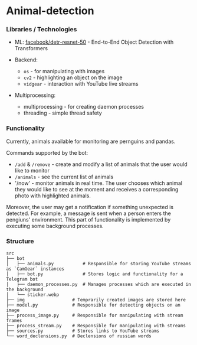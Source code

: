 # Animal-detection

### Libraries / Technologies

- ML:
  [facebook/detr-resnet-50](https://huggingface.co/facebook/detr-resnet-50) - End-to-End Object Detection with Transformers

- Backend:
  - `os` - for manipulating with images
  - `cv2` - highlighting an object on the image
  - `vidgear` - interaction with YouTube live streams

- Multiprocessing:
  - multiprocessing - for creating daemon processes
  - threading - simple thread safety 

### Functionality

Currently, animals available for monitoring are pernguins and pandas. 

Commands supported by the bot:
- `/add` & `/remove` - create and modify a list of animals that the user would like to monitor
- `/animals` - see the current list of animals
- '/now' - monitor animals in real time. The user chooses which animal they would like to see at the moment and receives a corresponding photo with highlighted animals.

Moreover, the user may get a notification if something unexpected is detected. For example, a message is sent when a person enters the pengiuns' environment. This part of functionality is implemented by executing some background processes. 


### Structure 

```
src
├── bot
│   ├── animals.py           # Responsible for storing YouTube streams as `CamGear` instances
│   ├── bot.py               # Stores logic and functionality for a Telegram bot           
│   ├── daemon_processes.py  # Manages processes which are executed in the background
│   └── sticker.webp
├── img                  # Temprarily created images are stored here
├── model.py             # Responsible for detecting objects on an image
├── process_image.py     # Responsible for manipulating with stream frames
├── process_stream.py    # Responsible for manipulating with streams
├── sources.py           # Stores links to YouTube streams
└── word_declensions.py  # Declensions of russian words
```
